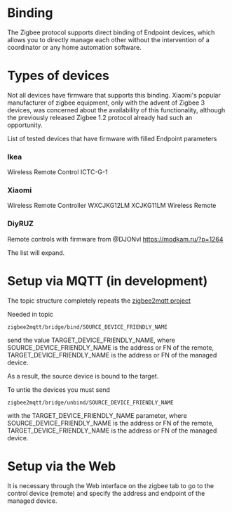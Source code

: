 # Binding

The Zigbee protocol supports direct binding of Endpoint devices, which allows you to directly manage each other without the intervention of a coordinator or any home automation software.

# Types of devices

Not all devices have firmware that supports this binding. Xiaomi's popular manufacturer of zigbee equipment, only with the advent of Zigbee 3 devices, was concerned about the availability of this functionality, although the previously released Zigbee 1.2 protocol already had such an opportunity.

List of tested devices that have firmware with filled Endpoint parameters

### Ikea

Wireless Remote Control ICTC-G-1

### Xiaomi

Wireless Remote Controller WXCJKG12LM
XCJKG11LM Wireless Remote

### DiyRUZ

Remote controls with firmware from @DJONvl https://modkam.ru/?p=1264

The list will expand.

# Setup via MQTT (in development)

The topic structure completely repeats the [zigbee2mqtt project](https://www.zigbee2mqtt.io/information/binding.html)

Needed in topic

```
zigbee2mqtt/bridge/bind/SOURCE_DEVICE_FRIENDLY_NAME
```

send the value TARGET_DEVICE_FRIENDLY_NAME, where SOURCE_DEVICE_FRIENDLY_NAME is the address or FN of the remote, TARGET_DEVICE_FRIENDLY_NAME is the address or FN of the managed device.

As a result, the source device is bound to the target.

To untie the devices you must send

```
zigbee2mqtt/bridge/unbind/SOURCE_DEVICE_FRIENDLY_NAME
```

with the TARGET_DEVICE_FRIENDLY_NAME parameter, where SOURCE_DEVICE_FRIENDLY_NAME is the address or FN of the remote, TARGET_DEVICE_FRIENDLY_NAME is the address or FN of the managed device.

# Setup via the Web

It is necessary through the Web interface on the zigbee tab to go to the control device (remote) and specify the address and endpoint of the managed device.
